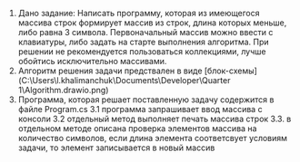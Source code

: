 1. Дано задание: Написать программу, которая из имеющегося массива строк формирует массив из строк, длина которых меньше, либо равна 3 символа. Первоначальный массив можно ввести с клавиатуры, либо задать на старте выполнения алгоритма. При решении не рекомендуется пользоваться коллекциями, лучше обойтись исключительно массивами.
2. Алгоритм решения задачи предствален в виде [блок-схемы](C:\Users\l.khalimanchuk\Documents\Developer\Quarter 1\Algorithm.drawio.png) 
3. Программа, которая решает поставленную задачу содержится в файле Program.cs
3.1 программа запрашивает ввод массива с консоли
3.2 отдельный метод выполняет печать массива строк
3.3. в отдельном методе описана проверка элементов массива на количество символов, если длина элемента соответсвует условиям задачи, то элемент записывается в новый массив
